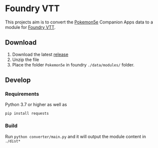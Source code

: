 # Foundry VTT
This projects aim is to convert the [Pokemon5e](https://www.pokemon5e.com) Companion Apps data to a module for [Foundry VTT](https://foundryvtt.com/).

## Download
1. Download the latest [release](https://github.com/Jerakin/p5e-foundryVTT/releases)
2. Unzip the file 
3. Place the folder `Pokemon5e` in foundry `./data/modules/` folder.

## Develop
### Requirements
Python 3.7 or higher as well as  
```
pip install requests
```


### Build
Run `python converter/main.py` and it will output the module content in `./dist*`

